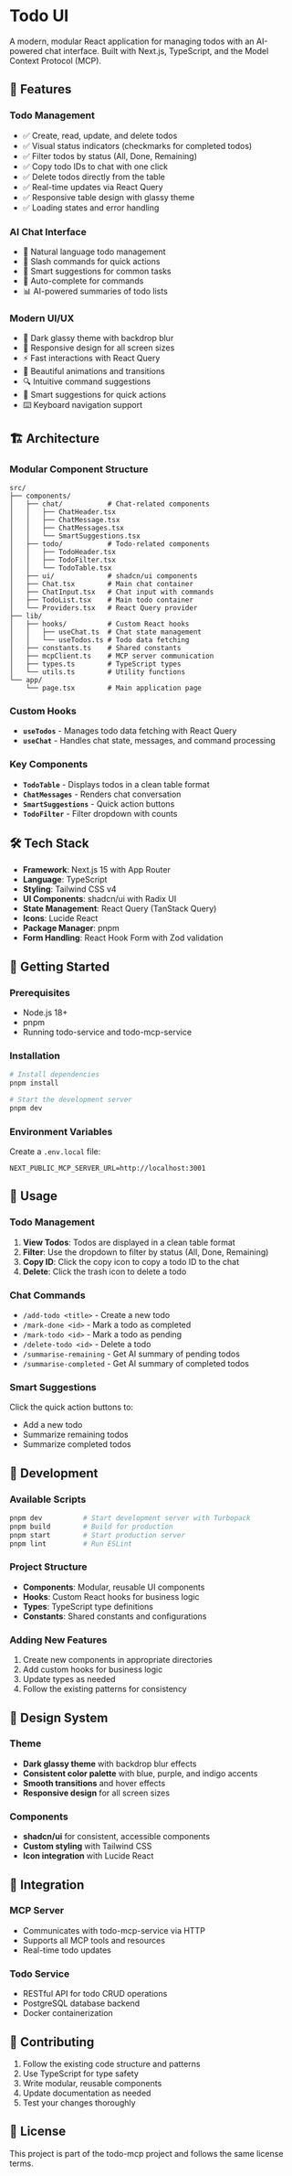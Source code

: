 # Todo UI

A modern, modular React application for managing todos with an AI-powered chat interface. Built with Next.js, TypeScript, and the Model Context Protocol (MCP).

## 🚀 Features

### **Todo Management**

- ✅ Create, read, update, and delete todos
- ✅ Visual status indicators (checkmarks for completed todos)
- ✅ Filter todos by status (All, Done, Remaining)
- ✅ Copy todo IDs to chat with one click
- ✅ Delete todos directly from the table
- ✅ Real-time updates via React Query
- ✅ Responsive table design with glassy theme
- ✅ Loading states and error handling

### **AI Chat Interface**

- 💬 Natural language todo management
- 🤖 Slash commands for quick actions
- 📝 Smart suggestions for common tasks
- 🔄 Auto-complete for commands
- 📊 AI-powered summaries of todo lists

### **Modern UI/UX**

- 🌙 Dark glassy theme with backdrop blur
- 📱 Responsive design for all screen sizes
- ⚡ Fast interactions with React Query
- 🎨 Beautiful animations and transitions
- 🔍 Intuitive command suggestions
- 🎯 Smart suggestions for quick actions
- ⌨️ Keyboard navigation support

## 🏗️ Architecture

### **Modular Component Structure**

```
src/
├── components/
│   ├── chat/           # Chat-related components
│   │   ├── ChatHeader.tsx
│   │   ├── ChatMessage.tsx
│   │   ├── ChatMessages.tsx
│   │   └── SmartSuggestions.tsx
│   ├── todo/           # Todo-related components
│   │   ├── TodoHeader.tsx
│   │   ├── TodoFilter.tsx
│   │   └── TodoTable.tsx
│   ├── ui/             # shadcn/ui components
│   ├── Chat.tsx        # Main chat container
│   ├── ChatInput.tsx   # Chat input with commands
│   ├── TodoList.tsx    # Main todo container
│   └── Providers.tsx   # React Query provider
├── lib/
│   ├── hooks/          # Custom React hooks
│   │   ├── useChat.ts  # Chat state management
│   │   └── useTodos.ts # Todo data fetching
│   ├── constants.ts    # Shared constants
│   ├── mcpClient.ts    # MCP server communication
│   ├── types.ts        # TypeScript types
│   └── utils.ts        # Utility functions
└── app/
    └── page.tsx        # Main application page
```

### **Custom Hooks**

- **`useTodos`** - Manages todo data fetching with React Query
- **`useChat`** - Handles chat state, messages, and command processing

### **Key Components**

- **`TodoTable`** - Displays todos in a clean table format
- **`ChatMessages`** - Renders chat conversation
- **`SmartSuggestions`** - Quick action buttons
- **`TodoFilter`** - Filter dropdown with counts

## 🛠️ Tech Stack

- **Framework**: Next.js 15 with App Router
- **Language**: TypeScript
- **Styling**: Tailwind CSS v4
- **UI Components**: shadcn/ui with Radix UI
- **State Management**: React Query (TanStack Query)
- **Icons**: Lucide React
- **Package Manager**: pnpm
- **Form Handling**: React Hook Form with Zod validation

## 🚀 Getting Started

### **Prerequisites**

- Node.js 18+
- pnpm
- Running todo-service and todo-mcp-service

### **Installation**

```bash
# Install dependencies
pnpm install

# Start the development server
pnpm dev
```

### **Environment Variables**

Create a `.env.local` file:

```env
NEXT_PUBLIC_MCP_SERVER_URL=http://localhost:3001
```

## 📖 Usage

### **Todo Management**

1. **View Todos**: Todos are displayed in a clean table format
2. **Filter**: Use the dropdown to filter by status (All, Done, Remaining)
3. **Copy ID**: Click the copy icon to copy a todo ID to the chat
4. **Delete**: Click the trash icon to delete a todo

### **Chat Commands**

- `/add-todo <title>` - Create a new todo
- `/mark-done <id>` - Mark a todo as completed
- `/mark-todo <id>` - Mark a todo as pending
- `/delete-todo <id>` - Delete a todo
- `/summarise-remaining` - Get AI summary of pending todos
- `/summarise-completed` - Get AI summary of completed todos

### **Smart Suggestions**

Click the quick action buttons to:

- Add a new todo
- Summarize remaining todos
- Summarize completed todos

## 🔧 Development

### **Available Scripts**

```bash
pnpm dev          # Start development server with Turbopack
pnpm build        # Build for production
pnpm start        # Start production server
pnpm lint         # Run ESLint
```

### **Project Structure**

- **Components**: Modular, reusable UI components
- **Hooks**: Custom React hooks for business logic
- **Types**: TypeScript type definitions
- **Constants**: Shared constants and configurations

### **Adding New Features**

1. Create new components in appropriate directories
2. Add custom hooks for business logic
3. Update types as needed
4. Follow the existing patterns for consistency

## 🎨 Design System

### **Theme**

- **Dark glassy theme** with backdrop blur effects
- **Consistent color palette** with blue, purple, and indigo accents
- **Smooth transitions** and hover effects
- **Responsive design** for all screen sizes

### **Components**

- **shadcn/ui** for consistent, accessible components
- **Custom styling** with Tailwind CSS
- **Icon integration** with Lucide React

## 🔗 Integration

### **MCP Server**

- Communicates with todo-mcp-service via HTTP
- Supports all MCP tools and resources
- Real-time todo updates

### **Todo Service**

- RESTful API for todo CRUD operations
- PostgreSQL database backend
- Docker containerization

## 📝 Contributing

1. Follow the existing code structure and patterns
2. Use TypeScript for type safety
3. Write modular, reusable components
4. Update documentation as needed
5. Test your changes thoroughly

## 📄 License

This project is part of the todo-mcp project and follows the same license terms.
